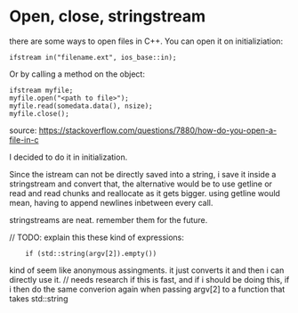 # Open, close, stringstream

there are some ways to open files in C++.
You can open it on initializiation:
```
ifstream in("filename.ext", ios_base::in);
```

Or by calling a method on the object:
```
ifstream myfile;
myfile.open("<path to file>");
myfile.read(somedata.data(), nsize);
myfile.close();
```

source:
https://stackoverflow.com/questions/7880/how-do-you-open-a-file-in-c

I decided to do it in initialization.

Since the istream can not be directly saved into a string, i save it inside a stringstream and convert that,
the alternative would be to use getline or read and read chunks and reallocate as it gets bigger.
using getline would mean, having to append newlines inbetween every call.

stringstreams are neat. remember them for the future.


// TODO: explain this
these kind of expressions:
```
	if (std::string(argv[2]).empty())
```
kind of seem like anonymous assingments. it just converts it and then i can directly use it.
// needs research if this is fast, and if i should be doing this, if i then do the same converion again when passing argv[2] to a function that takes std::string
